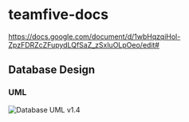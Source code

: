 # teamfive-docs

https://docs.google.com/document/d/1wbHqzqiHol-ZpzFDRZcZFupydLQfSaZ_zSxluOLpOeo/edit#


## Database Design

### UML

![Database UML v1.4](https://jcampbell18.github.io/nothing/database_uml_v1-5.jpg)
